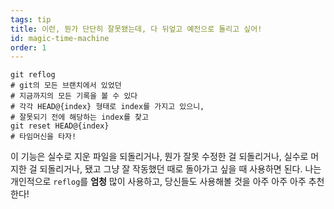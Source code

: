```yaml
---
tags: tip
title: 이런, 뭔가 단단히 잘못됐는데, 다 뒤엎고 예전으로 돌리고 싶어!
id: magic-time-machine
order: 1
---
```


```git
git reflog
# git의 모든 브랜치에서 있었던
# 지금까지의 모든 기록을 볼 수 있다
# 각각 HEAD@{index} 형태로 index를 가지고 있으니,
# 잘못되기 전에 해당하는 index를 찾고
git reset HEAD@{index}
# 타임머신을 타자!
```

이 기능은 실수로 지운 파일을 되돌리거나, 뭔가 잘못 수정한 걸 되돌리거나, 실수로 머지한 걸 되돌리거나, 됐고 그냥 잘 작동했던 때로 돌아가고 싶을 때 사용하면 된다. 나는 개인적으로 `reflog`를 **엄청** 많이 사용하고, 당신들도 사용해볼 것을 아주 아주 아주 추천한다!